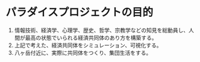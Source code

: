 # パラダイスプロジェクトの目的

1. 情報技術、経済学、心理学、歴史、哲学、宗教学などの知見を総動員し、人間が最高の状態でいられる経済共同体のあり方を構築する。
1. 上記で考えた、経済共同体をシミュレーション、可視化する。
1. 八ヶ岳付近に、実際に共同体をつくり、集団生活をする。

